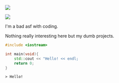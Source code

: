 ![](https://github-readme-stats.vercel.app/api?username=gab5987&show_icons=true&theme=dracula&include_all_commits=true&count_private=true)

<img align="center" src="https://github-readme-stats.vercel.app/api/<CARD_TYPE>/?gab5987=<USERNAME>&theme=dracula" />

I'm a bad asf with coding.

Nothing really interesting here but my dumb projects.

```C++
#include <iostream>

int main(void){
    std::cout << "Hello! << endl;
    return 0;
}
```

`> Hello!`
